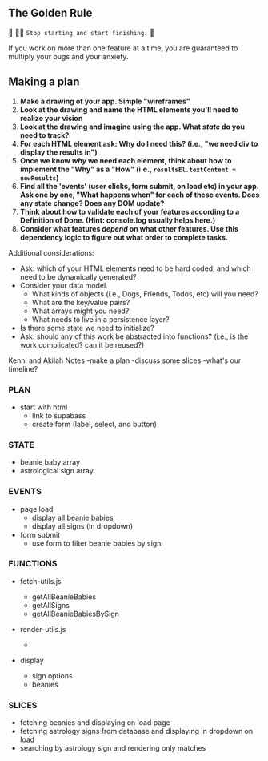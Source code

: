 ## The Golden Rule

🦸 🦸‍♂️ `Stop starting and start finishing.` 🏁

If you work on more than one feature at a time, you are guaranteed to multiply your bugs and your anxiety.

## Making a plan

1. **Make a drawing of your app. Simple "wireframes"**
1. **Look at the drawing and name the HTML elements you'll need to realize your vision**
1. **Look at the drawing and imagine using the app. What _state_ do you need to track?**
1. **For each HTML element ask: Why do I need this? (i.e., "we need div to display the results in")**
1. **Once we know _why_ we need each element, think about how to implement the "Why" as a "How" (i.e., `resultsEl.textContent = newResults`)**
1. **Find all the 'events' (user clicks, form submit, on load etc) in your app. Ask one by one, "What happens when" for each of these events. Does any state change? Does any DOM update?**
1. **Think about how to validate each of your features according to a Definition of Done. (Hint: console.log usually helps here.)**
1. **Consider what features _depend_ on what other features. Use this dependency logic to figure out what order to complete tasks.**

Additional considerations:

-   Ask: which of your HTML elements need to be hard coded, and which need to be dynamically generated?
-   Consider your data model.
    -   What kinds of objects (i.e., Dogs, Friends, Todos, etc) will you need?
    -   What are the key/value pairs?
    -   What arrays might you need?
    -   What needs to live in a persistence layer?
-   Is there some state we need to initialize?
-   Ask: should any of this work be abstracted into functions? (i.e., is the work complicated? can it be reused?)

Kenni and Akilah Notes
-make a plan
-discuss some slices
-what's our timeline?

### PLAN

-   start with html
    -   link to supabass
    -   create form (label, select, and button)

### STATE

-   beanie baby array
-   astrological sign array

### EVENTS

-   page load
    -   display all beanie babies
    -   display all signs (in dropdown)
-   form submit
    -   use form to filter beanie babies by sign

### FUNCTIONS

-   fetch-utils.js

    -   getAllBeanieBabies
    -   getAllSigns
    -   getAllBeanieBabiesBySign

-   render-utils.js

    -

-   display
    -   sign options
    -   beanies

### SLICES

-   fetching beanies and displaying on load page
-   fetching astrology signs from database and displaying in dropdown on load
-   searching by astrology sign and rendering only matches
